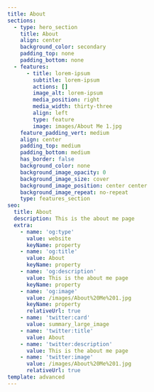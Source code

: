 ```yaml
---
title: About
sections:
  - type: hero_section
    title: About
    align: center
    background_color: secondary
    padding_top: none
    padding_bottom: none
  - features:
      - title: lorem-ipsum
        subtitle: lorem-ipsum
        actions: []
        image_alt: lorem-ipsum
        media_position: right
        media_width: thirty-three
        align: left
        type: feature
        image: images/About Me 1.jpg
    feature_padding_vert: medium
    align: center
    padding_top: medium
    padding_bottom: medium
    has_border: false
    background_color: none
    background_image_opacity: 0
    background_image_size: cover
    background_image_position: center center
    background_image_repeat: no-repeat
    type: features_section
seo:
  title: About
  description: This is the about me page
  extra:
    - name: 'og:type'
      value: website
      keyName: property
    - name: 'og:title'
      value: About
      keyName: property
    - name: 'og:description'
      value: This is the about me page
      keyName: property
    - name: 'og:image'
      value: /images/About%20Me%201.jpg
      keyName: property
      relativeUrl: true
    - name: 'twitter:card'
      value: summary_large_image
    - name: 'twitter:title'
      value: About
    - name: 'twitter:description'
      value: This is the about me page
    - name: 'twitter:image'
      value: /images/About%20Me%201.jpg
      relativeUrl: true
template: advanced
---
```


